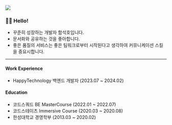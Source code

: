 [<img src="https://img.shields.io/badge/linkedin-%230077B5.svg?&style=for-the-badge&logo=linkedin&logoColor=white" />](https://www.linkedin.com/in/forkyy/)

### 🙋‍♂️ Hello!

- 꾸준히 성장하는 개발자 함석호입니다.
- 문서화와 공유하는 것을 좋아합니다.
- 좋은 품질의 서비스는 좋은 팀워크로부터 시작된다고 생각하여 커뮤니케이션 스킬을 중요시합니다.


---



#### Work Experience

- HappyTechnology 백엔드 개발자 (2023.07 ~ 2024.02)


#### Education

- 코드스쿼드 BE MasterCourse (2022.01 ~ 2022.07)
- 코드스테이츠 Immersive Course (2020.03 ~ 2020.08)
- 한성대학교 경영학부 (2013.03 ~ 2020.02)
